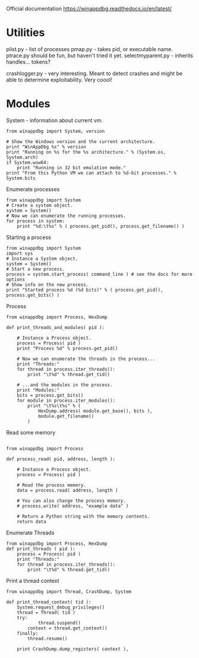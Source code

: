 <!-- TITLE: Winappdbg -->
<!-- SUBTITLE: A quick summary of Winappdbg -->


Official documentation https://winappdbg.readthedocs.io/en/latest/

# Utilities
plist.py - list of processes
pmap.py - takes pid, or executable name.
ptrace.py should be fun, but haven't tried it yet.
selectmyparent.py - inherits handles... tokens?

crashlogger.py - very interesting.  Meant to detect crashes and might be able to determine exploitability.  Very coool!


# Modules
System - information about current vm.

```
from winappdbg import System, version

# Show the Windows version and the current architecture.
print "WinAppDbg %s" % version
print "Running on %s for the %s architecture." % (System.os, System.arch)
if System.wow64:
    print "Running in 32 bit emulation mode."
print "From this Python VM we can attach to %d-bit processes." % System.bits
```

Enumerate processes
```
from winappdbg import System
# Create a system object.
system = System()
# Now we can enumerate the running processes.
for process in system:
    print "%d:\t%s" % ( process.get_pid(), process.get_filename() )
```

Starting a process

```
from winappdbg import System
import sys
# Instance a System object.
system = System()
# Start a new process.
process = system.start_process( command_line ) # see the docs for more options
# Show info on the new process.
print "Started process %d (%d bits)" % ( process.get_pid(), process.get_bits() )
```

Process
```
from winappdbg import Process, HexDump

def print_threads_and_modules( pid ):

    # Instance a Process object.
    process = Process( pid )
    print "Process %d" % process.get_pid()

    # Now we can enumerate the threads in the process...
    print "Threads:"
    for thread in process.iter_threads():
        print "\t%d" % thread.get_tid()

    # ...and the modules in the process.
    print "Modules:"
    bits = process.get_bits()
    for module in process.iter_modules():
        print "\t%s\t%s" % (
            HexDump.address( module.get_base(), bits ),
            module.get_filename()
        )
```

Read some memory

```

from winappdbg import Process

def process_read( pid, address, length ):

    # Instance a Process object.
    process = Process( pid )

    # Read the process memory.
    data = process.read( address, length )

    # You can also change the process memory.
    # process.write( address, "example data" )

    # Return a Python string with the memory contents.
    return data
```

Enumerate Threads
```
from winappdbg import Process, HexDump
def print_threads ( pid ):
    process = Process( pid )
    print "Threads:"
    for thread in process.iter_threads():
        print "\t%d" % thread.get_tid()				
```

Print a thread context

```
from winappdbg import Thread, CrashDump, System

def print_thread_context( tid ):
    System.request_debug_privileges()
    thread = Thread( tid )
    try:
		    thread.suspend()
        context = thread.get_context()
    finally:
        thread.resume()
				
    print CrashDump.dump_registers( context ),
		
```

